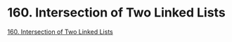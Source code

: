 # 160. Intersection of Two Linked Lists

[160. Intersection of Two Linked Lists](https://leetcode.com/problems/intersection-of-two-linked-lists/description/)